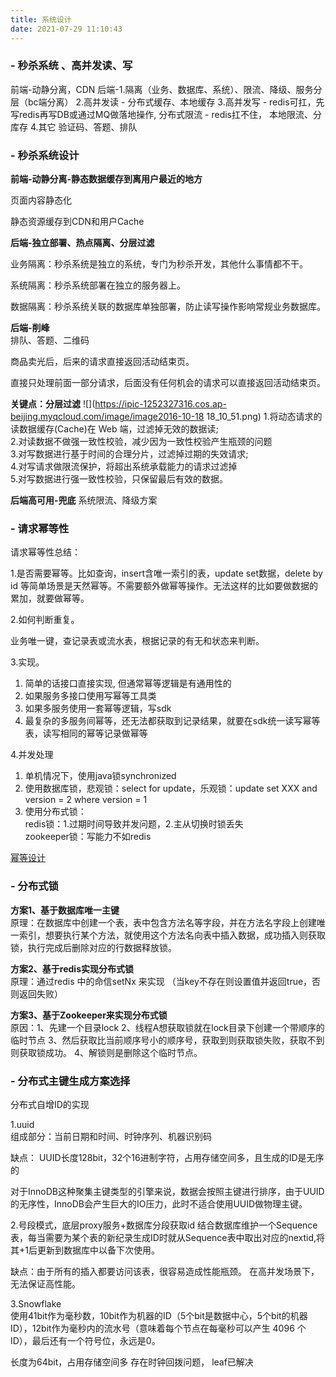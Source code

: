 ```yaml
---
title: 系统设计
date: 2021-07-29 11:10:43
---
```


<!-- toc -->


### - 秒杀系统 、高并发读、写  
  
前端-动静分离，CDN
后端-1.隔离（业务、数据库、系统）、限流、降级、服务分层（bc端分离）
    2.高并发读 - 分布式缓存、本地缓存
    3.高并发写 
      - redis可扛，先写redis再写DB或通过MQ做落地操作,  分布式限流
      - redis扛不住， 本地限流、分库存
    4.其它 验证码、答题、排队


### - 秒杀系统设计

**前端-动静分离-静态数据缓存到离用户最近的地方**

页面内容静态化

静态资源缓存到CDN和用户Cache

**后端-独立部署、热点隔离、分层过滤**

业务隔离：秒杀系统是独立的系统，专门为秒杀开发，其他什么事情都不干。

系统隔离：秒杀系统部署在独立的服务器上。

数据隔离：秒杀系统关联的数据库单独部署，防止读写操作影响常规业务数据库。

**后端-削峰**   
排队、答题、二维码

商品卖光后，后来的请求直接返回活动结束页。

直接只处理前面一部分请求，后面没有任何机会的请求可以直接返回活动结束页。

**关键点：分层过滤**
![](https://ipic-1252327316.cos.ap-beijing.myqcloud.com/image/image2016-10-18 18_10_51.png)
1.将动态请求的读数据缓存(Cache)在 Web 端，过滤掉无效的数据读;   
2.对读数据不做强一致性校验，减少因为一致性校验产生瓶颈的问题   
3.对写数据进行基于时间的合理分片，过滤掉过期的失效请求;   
4.对写请求做限流保护，将超出系统承载能力的请求过滤掉   
5.对写数据进行强一致性校验，只保留最后有效的数据。   

**后端高可用-兜底**
系统限流、降级方案


### - 请求幂等性

请求幂等性总结：

1.是否需要幂等。比如查询，insert含唯一索引的表，update set数据，delete by id 等简单场景是天然幂等。不需要额外做幂等操作。无法这样的比如要做数据的累加，就要做幂等。

2.如何判断重复。

业务唯一键，查记录表或流水表，根据记录的有无和状态来判断。

3.实现。  

1. 简单的话接口直接实现, 但通常幂等逻辑是有通用性的
2. 如果服务多接口使用写幂等工具类
3. 如果多服务使用一套幂等逻辑，写sdk
4. 最复杂的多服务间幂等，还无法都获取到记录结果，就要在sdk统一读写幂等表，读写相同的幂等记录做幂等

4.并发处理

1. 单机情况下，使用java锁synchronized    
2. 使用数据库锁，悲观锁：select for update，乐观锁：update set XXX and version = 2 where version = 1     
3. 使用分布式锁：   
redis锁：1.过期时间导致并发问题，2.主从切换时锁丢失  
zookeeper锁：写能力不如redis  

[幂等设计](../2019/12/03/design/idemptent/ "幂等设计")

### - 分布式锁

**方案1、基于数据库唯一主键**   
原理：在数据库中创建一个表，表中包含方法名等字段，并在方法名字段上创建唯一索引，想要执行某个方法，就使用这个方法名向表中插入数据，成功插入则获取锁，执行完成后删除对应的行数据释放锁。

**方案2、基于redis实现分布式锁**   
原理：通过redis 中的命信setNx 来实现 （当key不存在则设置值并返回true，否则返回失败）

**方案3、基于Zookeeper来实现分布式锁**   
原因：1、先建一个目录lock 2、线程A想获取锁就在lock目录下创建一个带顺序的临时节点 3、然后获取比当前顺序号小的顺序号，获取到则获取锁失败，获取不到则获取锁成功。 4、解锁则是删除这个临时节点。


### - 分布式主键生成方案选择

分布式自增ID的实现

1.uuid   
组成部分：当前日期和时间、时钟序列、机器识别码 

缺点：
UUID长度128bit，32个16进制字符，占用存储空间多，且生成的ID是无序的

对于InnoDB这种聚集主键类型的引擎来说，数据会按照主键进行排序，由于UUID的无序性，InnoDB会产生巨大的IO压力，此时不适合使用UUID做物理主键。

2.号段模式，底层proxy服务+数据库分段获取id
结合数据库维护一个Sequence表，每当需要为某个表的新纪录生成ID时就从Sequence表中取出对应的nextid,将其+1后更新到数据库中以备下次使用。

缺点：由于所有的插入都要访问该表，很容易造成性能瓶颈。
在高并发场景下，无法保证高性能。

3.Snowflake   
使用41bit作为毫秒数，10bit作为机器的ID（5个bit是数据中心，5个bit的机器ID），12bit作为毫秒内的流水号（意味着每个节点在每毫秒可以产生 4096 个 ID），最后还有一个符号位，永远是0。

长度为64bit，占用存储空间多
存在时钟回拨问题， leaf已解决